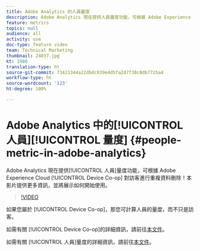 ```yaml
---
title: Adobe Analytics 的人員量度
description: Adobe Analytics 現在提供人員量度功能，可根據 Adobe Experience Cloud Device Co-op 對訪客進行重複資料刪除！本影片提供更多資訊，並將展示如何開始使用。
feature: metrics
topics: null
audience: all
activity: use
doc-type: feature video
team: Technical Marketing
thumbnail: 24037.jpg
kt: 1986
translation-type: ht
source-git-commit: 73421344a22dbdc839e4d5fa2d7f38c8db7725a4
workflow-type: ht
source-wordcount: '123'
ht-degree: 100%

---
```



# Adobe Analytics 中的[!UICONTROL 人員][!UICONTROL 量度] {#people-metric-in-adobe-analytics}

Adobe Analytics 現在提供[!UICONTROL 人員]量度功能，可根據 Adobe Experience Cloud [!UICONTROL Device Co-op] 對訪客進行重複資料刪除！本影片提供更多資訊，並將展示如何開始使用。

>[!VIDEO](https://video.tv.adobe.com/v/24037/?quality=12)

如果您屬於 [!UICONTROL Device Co-op]，那您可計算人員的量度，而不只是訪客。

如需有關 [!UICONTROL Device Co-op]的詳細資訊，請前往[本文件](https://marketing.adobe.com/resources/help/zh_TW/mcdc/)。

如需有關 [!UICONTROL 人員]量度的詳細資訊，請前往[本文件](https://marketing.adobe.com/resources/help/zh_TW/mcdc/mcdc-people.html)。

